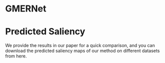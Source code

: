 # GMERNet



# Predicted Saliency
We provide the results in our paper for a quick comparison, and you can download the predicted saliency maps of our method on different datasets from here.
